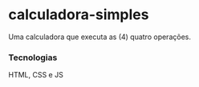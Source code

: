 # calculadora-simples
Uma calculadora que executa as (4) quatro operações. 

### Tecnologias
HTML, CSS e JS

